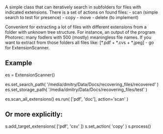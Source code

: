 A simple class that can iteratively search in subfolders for files with indicated extensions.
There is a set of actions on found files:
    - scan (simple search to test for presence)
    - copy
    - move
    - delete (to implement)
    
Convenient for extracting a lot of files with different extensions from a 
folder with unknown tree structure. For instance, an output of the program 
Photorec: many fodlers with 500 (mostly) meaningless file names.
If you want to extract from those folders all files like:
[*.pdf + *.cvs + *.jpeg]  - go for ExtensionScanner.


## Example
es = ExtensionScanner()

es.set_search_path( '/media/dmitry/Data/Docs/recovering_files/recovered' )
es.set_storage_path( '/media/dmitry/Data/Docs/recovering_files/test' )

es.scan_all_extensions()
es.run( ['pdf', 'doc'], action='scan' )



## Or more explicitly:
s.add_target_extensions( ['pdf', 'csv' ])
s.set_action( 'copy' )
s.process()


